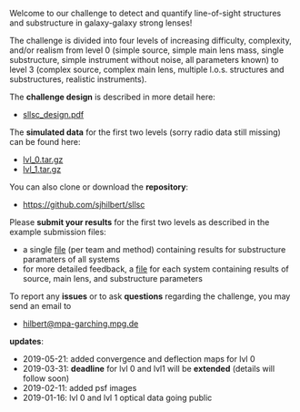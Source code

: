 Welcome to our challenge to detect and quantify line-of-sight structures and substructure in galaxy-galaxy strong lenses!

The challenge is divided into four levels of increasing difficulty, complexity, and/or realism from level 0 (simple source,
simple main lens mass, single substructure, simple instrument without noise, all parameters known) to level 3 (complex source, complex main lens, multiple l.o.s. structures and substructures, realistic instruments).

The **challenge design** is described in more detail here:
- [sllsc_design.pdf](https://sjhilbert.github.io/sllsc/doc/sllsc_design/sllsc_design.pdf)

The **simulated data** for the first two levels (sorry radio data still missing) can be found here:
- [lvl_0.tar.gz](https://sjhilbert.github.io/sllsc/data/lvl_0.tar.gz)
- [lvl_1.tar.gz](https://sjhilbert.github.io/sllsc/data/lvl_1.tar.gz)

You can also clone or download the **repository**:
- <https://github.com/sjhilbert/sllsc>

Please **submit your results** for the first two levels as described in the example submission files:
- a single [file](https://sjhilbert.github.io/sllsc/data/aux/results_by_the_challenge_team.txt) (per team and method) containing results for substructure paramaters of all systems
- for more detailed feedback, a [file](https://sjhilbert.github.io/sllsc/data/aux/sllsc_lvl_0_large_hi_sn_system_1.results_by_the_challenge_team.txt) for each system containing results of source, main lens, and substructure parameters

To report any **issues** or to ask **questions** regarding the challenge, you may send an email to  
- <hilbert@mpa-garching.mpg.de>

**updates**:
- 2019-05-21: added convergence and deflection maps for lvl 0
- 2019-03-31: **deadline** for lvl 0 and lvl1 will be **extended** (details will follow soon)
- 2019-02-11: added psf images
- 2019-01-16: lvl 0 and lvl 1 optical data going public
